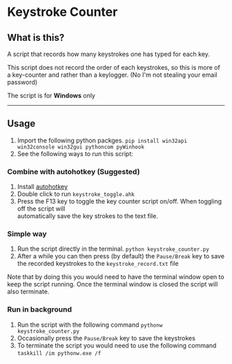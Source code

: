 # Keystroke Counter

## What is this?
A script that records how many keystrokes one has typed for each key.

This script does not record the order of each keystrokes, so this is more of a key-counter and rather than a keylogger. (No I'm not stealing your email password)

The script is for **Windows** only

---
## Usage
1. Import the following python packges.
`pip install win32api win32console win32gui pythoncom pyWinhook`
2. See the following ways to run this script:

### Combine with autohotkey (Suggested)
1. Install [autohotkey](https://www.autohotkey.com)
2. Double click to run `keystroke_toggle.ahk`
3. Press the F13 key to toggle the key counter script on/off. When toggling off the script will  
automatically save the key strokes to the text file. 

### Simple way
1. Run the script directly in the terminal.
`python keystroke_counter.py`
2. After a while you can then press (by default) the `Pause/Break` key to save the recorded keystrokes to the `keystroke_record.txt` file

Note that by doing this you would need to have the terminal window open to keep the script running. Once the terminal window is closed the script will also terminate.

### Run in background
1. Run the script with the following command
`pythonw keystroke_counter.py`
2. Occasionally press the `Pause/Break` key to save the keystrokes
3. To terminate the script you would need to use the following command
`taskkill /im pythonw.exe /f`